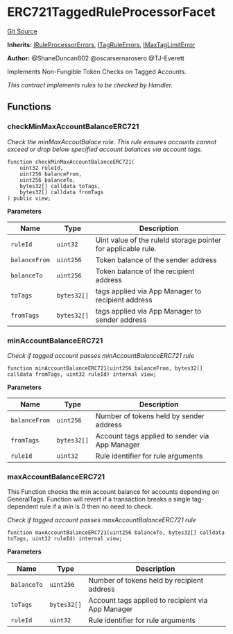 # ERC721TaggedRuleProcessorFacet
[Git Source](https://github.com/thrackle-io/rules-protocol/blob/e66fc809d7d2554e7ebbff7404b6c1d6e84d340d/src/economic/ruleProcessor/ERC721TaggedRuleProcessorFacet.sol)

**Inherits:**
[IRuleProcessorErrors](/src/interfaces/IErrors.sol/interface.IRuleProcessorErrors.md), [ITagRuleErrors](/src/interfaces/IErrors.sol/interface.ITagRuleErrors.md), [IMaxTagLimitError](/src/interfaces/IErrors.sol/interface.IMaxTagLimitError.md)

**Author:**
@ShaneDuncan602 @oscarsernarosero @TJ-Everett

Implements Non-Fungible Token Checks on Tagged Accounts.

*This contract implements rules to be checked by Handler.*


## Functions
### checkMinMaxAccountBalanceERC721

*Check the minMaxAccoutBalace rule. This rule ensures accounts cannot exceed or drop below specified account balances via account tags.*


```solidity
function checkMinMaxAccountBalanceERC721(
    uint32 ruleId,
    uint256 balanceFrom,
    uint256 balanceTo,
    bytes32[] calldata toTags,
    bytes32[] calldata fromTags
) public view;
```
**Parameters**

|Name|Type|Description|
|----|----|-----------|
|`ruleId`|`uint32`|Uint value of the ruleId storage pointer for applicable rule.|
|`balanceFrom`|`uint256`|Token balance of the sender address|
|`balanceTo`|`uint256`|Token balance of the recipient address|
|`toTags`|`bytes32[]`|tags applied via App Manager to recipient address|
|`fromTags`|`bytes32[]`|tags applied via App Manager to sender address|


### minAccountBalanceERC721

*Check if tagged account passes minAccountBalanceERC721 rule*


```solidity
function minAccountBalanceERC721(uint256 balanceFrom, bytes32[] calldata fromTags, uint32 ruleId) internal view;
```
**Parameters**

|Name|Type|Description|
|----|----|-----------|
|`balanceFrom`|`uint256`|Number of tokens held by sender address|
|`fromTags`|`bytes32[]`|Account tags applied to sender via App Manager|
|`ruleId`|`uint32`|Rule identifier for rule arguments|


### maxAccountBalanceERC721

This Function checks the min account balance for accounts depending on GeneralTags.
Function will revert if a transaction breaks a single tag-dependent rule
if a min is 0 then no need to check.

*Check if tagged account passes maxAccountBalanceERC721 rule*


```solidity
function maxAccountBalanceERC721(uint256 balanceTo, bytes32[] calldata toTags, uint32 ruleId) internal view;
```
**Parameters**

|Name|Type|Description|
|----|----|-----------|
|`balanceTo`|`uint256`|Number of tokens held by recipient address|
|`toTags`|`bytes32[]`|Account tags applied to recipient via App Manager|
|`ruleId`|`uint32`|Rule identifier for rule arguments|


